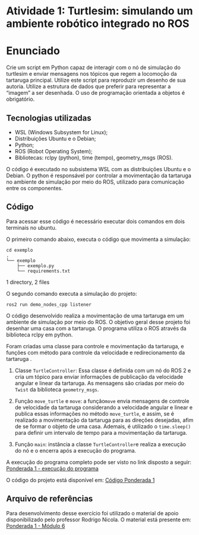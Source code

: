 # Atividade 1: Turtlesim: simulando um ambiente robótico integrado no ROS
# Enunciado

Crie um script em Python capaz de interagir com o nó de simulação do turtlesim e enviar mensagens nos tópicos que regem a locomoção da tartaruga principal. Utilize este script para reproduzir um desenho de sua autoria. Utilize a estrutura de dados que preferir para representar a “imagem” a ser desenhada. O uso de programação orientada a objetos é obrigatório.

## Tecnologias utilizadas

- WSL (Windows Subsystem for Linux);
-  Distribuições Ubuntu e o Debian;
 - Python;
 - ROS (Robot Operating System);
 - Bibliotecas: rclpy (python), time (tempo), geometry_msgs (ROS).

O código é executado no subsistema WSL com as distribuições Ubuntu e o Debian. O python é responsável por controlar a movimentação da tartaruga no ambiente de simulação por meio do ROS, utilizado para comunicação entre os componentes. 

## Código

Para acessar esse código é necessário executar dois comandos em dois terminais no ubuntu.


O primeiro comando abaixo, executa o código que movimenta a simulação:

    cd exemplo
    .
    └── exemplo
        ├── exemplo.py
        └── requirements.txt

1 directory, 2 files

O segundo comando executa a simulação do projeto:

    ros2 run demo_nodes_cpp listener

O código desenvolvido realiza a movimentação de uma tartaruga em um ambiente de simulação por meio do ROS. O objetivo geral desse projeto foi desenhar uma casa com a tartaruga. O programa utiliza o ROS através da biblioteca rclpy em python.

Foram criadas uma classe para controle e movimentação da tartaruga, e funções com método para controle da velocidade e redirecionamento da tartaruga . 

 1. Classe `TurtleController`: Essa classe é definida com um nó do ROS 2 e cria um tópico para enviar informações de publicação da velocidade angular e linear da tartaruga. As mensagens são criadas por meio do `Twist` da biblioteca `geometry_msgs`.
 
 2. Função `move_turtle` e `move`: a função`move` envia mensagens de controle de velocidade da tartaruga considerando a velocidade angular e linear e publica essas informações no método `move_turtle`, e assim, se é realizado a movimentação da tartaruga para as direções desejadas, afim de se formar o objeto de uma casa. Ademais, é utilizado o `time.sleep()` para definir um intervalo de tempo para a movimentação da tartaruga. 
 
 4. Função `main`: instância a classe `TurtleController`e realiza a execução do nó e o encerra após a execução do programa. 

A execução do programa completo pode ser visto no link disposto a seguir: [Ponderada 1 - execução do programa](https://drive.google.com/file/d/1KqXuVnSn0EWh397fOX4JjLtbeFyAlC9c/view?usp=sharing)

O código do projeto está disponível em: [Código Ponderada 1](https://github.com/ipatriciahonorato/Modulo-6/tree/main/Ponderada%201/codigo)

## Arquivo de referências

Para desenvolvimento desse exercício foi utilizado o material de apoio disponibilizado pelo professor Rodrigo Nicola. O material está presente em: [Ponderada 1 - Módulo 6](https://github.com/Murilo-ZC/Questoes-Trabalhos-Inteli-M6/tree/main/ponderada1)
